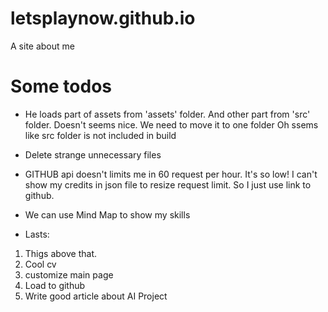 # letsplaynow.github.io
A site about me

# Some todos
* He loads part of assets from 'assets' folder.
And other part from 'src' folder.
Doesn't seems nice.
We need to move it to one folder
Oh ssems like src folder is not included in build

* Delete strange unnecessary files

* GITHUB api doesn't limits me in 60 request per hour.
It's so low! I can't show my credits in json file to resize request limit.
So I just use link to github.

* We can use Mind Map to show my skills

* Lasts:
1) Thigs above that.
2) Cool cv
3) customize main page
4) Load to github
5) Write good article about AI Project






